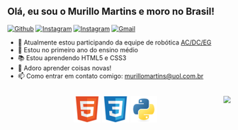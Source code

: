 ## Olá, eu sou o Murillo Martins e moro no Brasil!

[![Github](https://img.shields.io/badge/-Github-000?style=flat&logo=Github&logoColor=white)](https://github.com/MuMartins)
[![Instagram](https://img.shields.io/badge/-Instagram-c13584?style=flat&labelColor=c13584&logo=instagram&logoColor=white)](https://www.instagram.com/murillosilvamartins/)
[![Instagram](https://img.shields.io/badge/-Discord-7235c1?style=flat&labelColor=7235c1&logo=Discord&logoColor=white)](https://www.instagram.com/murillosilvamartins/)
[![Gmail](https://img.shields.io/badge/-Gmail-c14438?style=flat&logo=Gmail&logoColor=white)](mailto:murillomartins@uol.com.br)

- 🤖 Atualmente estou participando da equipe de robótica [AC/DC/EG](https://www.facebook.com/acdceg/)
- 🏫 Estou no primeiro ano do ensino médio 
- 📚 Estou aprendendo HTML5 e CSS3
- 🤔 Adoro aprender coisas novas!
- 📫 Como entrar em contato comigo: murillomartins@uol.com.br

<div align="center"><br>
  <img alt="Murillo-HTML" height="auto" width="60" src="https://raw.githubusercontent.com/devicons/devicon/master/icons/html5/html5-original.svg">
  <img alt="Murillo-CSS" height="auto" width="60" src="https://raw.githubusercontent.com/devicons/devicon/master/icons/css3/css3-original.svg">
  <img alt="Murillo-Python" height="auto" width="60" src="https://raw.githubusercontent.com/devicons/devicon/master/icons/python/python-original.svg">
  <a href="https://github.com/MuMartins">
  <img align="right" height="250em" src="https://github-readme-stats.vercel.app/api?username=MuMartins&show_icons=true&theme=dark&locale=pt-br">
</div>
